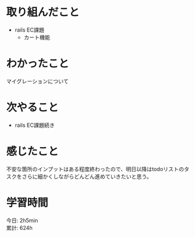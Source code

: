 # 取り組んだこと       
- rails EC課題
  - カート機能    
# わかったこと  
マイグレーションについて  
# 次やること  
- rails EC課題続き
# 感じたこと  
不安な箇所のインプットはある程度終わったので、明日以降はtodoリストのタスクをさらに細かくしながらどんどん進めていきたいと思う。  
# 学習時間  
今日: 2h5min             
累計: 624h                  
